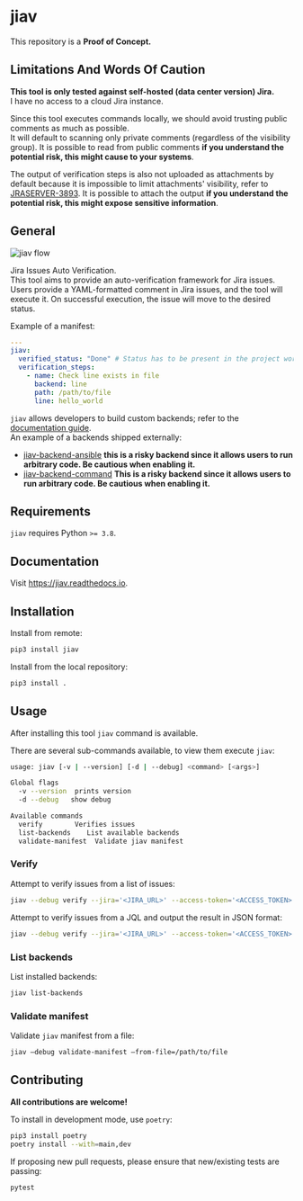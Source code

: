 # jiav

This repository is a **Proof of Concept.**

## Limitations And Words Of Caution

**This tool is only tested against self-hosted (data center version) Jira.**  
I have no access to a cloud Jira instance.

Since this tool executes commands locally, we should avoid trusting public comments as much as possible.  
It will default to scanning only private comments (regardless of the visibility group). It is possible to read from public comments **if you understand the potential risk, this might cause to your systems**.

The output of verification steps is also not uploaded as attachments by default because it is impossible to limit attachments' visibility, refer to [JRASERVER-3893](https://jira.atlassian.com/browse/JRASERVER-3893). It is possible to attach the output **if you understand the potential risk, this might expose sensitive information**.

## General

![jiav flow](https://jiav.readthedocs.io/en/latest/_images/Flow.jpeg)

Jira Issues Auto Verification.  
This tool aims to provide an auto-verification framework for Jira issues.  
Users provide a YAML-formatted comment in Jira issues, and the tool will execute it.
On successful execution, the issue will move to the desired status.

Example of a manifest:

```yaml
---
jiav:
  verified_status: "Done" # Status has to be present in the project workflow
  verification_steps:
    - name: Check line exists in file
      backend: line
      path: /path/to/file
      line: hello_world
```

`jiav` allows developers to build custom backends; refer to the [documentation guide](docs/source/developing_backends.rst).  
An example of a backends shipped externally:

- [jiav-backend-ansible](https://github.com/vkhitrin/jiav-backend-ansible) **this is a risky backend since it allows users to run arbitrary code. Be cautious when enabling it.**
- [jiav-backend-command](https://github.com/vkhitrin/jiav-backend-command) **This is a risky backend since it allows users to run arbitrary code. Be cautious when enabling it.**

## Requirements

`jiav` requires Python `>= 3.8`.

## Documentation

Visit <https://jiav.readthedocs.io>.

## Installation

Install from remote:

```bash
pip3 install jiav
```

Install from the local repository:

```bash
pip3 install .
```

## Usage

After installing this tool `jiav` command is available.

There are several sub-commands available, to view them execute `jiav`:

```bash
usage: jiav [-v | --version] [-d | --debug] <command> [<args>]

Global flags
  -v --version  prints version
  -d --debug   show debug

Available commands
  verify        Verifies issues
  list-backends    List available backends
  validate-manifest  Validate jiav manifest
```

### Verify

Attempt to verify issues from a list of issues:

```bash
jiav --debug verify --jira='<JIRA_URL>' --access-token='<ACCESS_TOKEN>' --issue='<KEY-1>' --issue='<KEY-2>'
```

Attempt to verify issues from a JQL and output the result in JSON format:

```bash
jiav --debug verify --jira='<JIRA_URL>' --access-token='<ACCESS_TOKEN>' --query='issue = "KEY-1"' --format='json'
```

### List backends

List installed backends:

```bash
jiav list-backends
```

### Validate manifest

Validate `jiav` manifest from a file:

```bash
jiav —debug validate-manifest —from-file=/path/to/file
```

## Contributing

**All contributions are welcome!**

To install in development mode, use `poetry`:

```bash
pip3 install poetry
poetry install --with=main,dev
```

If proposing new pull requests, please ensure that new/existing tests are passing:

```bash
pytest
```
